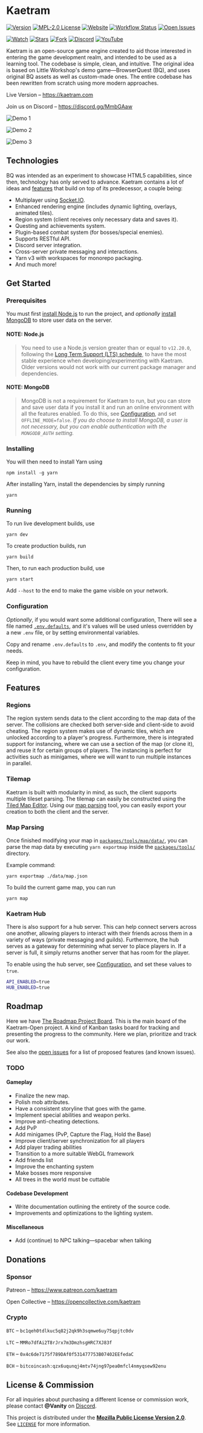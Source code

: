 # Kaetram

[![Version](https://img.shields.io/github/package-json/v/Kaetram/Kaetram-Open)](https://github.com/Kaetram/Kaetram-Open/releases/latest 'Version')
[![MPL-2.0 License](https://img.shields.io/github/license/Kaetram/Kaetram-Open)][license]
[![Website](https://img.shields.io/website?url=https%3A%2F%2Fkaetram.com&style=flat)](https://kaetram.com 'Website')
[![Workflow Status](https://img.shields.io/github/workflow/status/Kaetram/Kaetram-Open/Kaetram-Open%20CI)](https://github.com/Kaetram/Kaetram-Open/actions 'Workflow Status')
[![Open Issues](https://img.shields.io/github/issues/Kaetram/Kaetram-Open)][issues]

[![Watch](https://img.shields.io/github/watchers/Kaetram/Kaetram-Open?style=social&icon=github)](https://github.com/Kaetram/Kaetram-Open/subscription 'Watch')
[![Stars](https://img.shields.io/github/stars/Kaetram/Kaetram-Open?style=social&icon=github)](https://github.com/Kaetram/Kaetram-Open/stargazers 'Stars')
[![Fork](https://img.shields.io/github/forks/Kaetram/Kaetram-Open?style=social&icon=github)](https://github.com/Kaetram/Kaetram-Open/fork 'Fork')
[![Discord](https://img.shields.io/discord/583033499741847574?logo=discord&color=7289da&style=flat)][discord]
[![YouTube](https://img.shields.io/badge/YouTube-white?logo=youtube&logoColor=f00)](https://www.youtube.com/channel/UCBbxPvvBlEsBi3sWiPJA6wQ 'YouTube')

Kaetram is an open-source game engine created to aid those interested in entering the game
development realm, and intended to be used as a learning tool. The codebase is simple, clean, and
intuitive. The original idea is based on Little Workshop's demo game&mdash;BrowserQuest (BQ), and
uses original BQ assets as well as custom-made ones. The entire codebase has been rewritten from
scratch using more modern approaches.

Live Version &ndash; <https://kaetram.com>

Join us on Discord &ndash; <https://discord.gg/MmbGAaw>

![Demo 1](https://i.imgur.com/slnzrZB.png 'Demo 1')

![Demo 2](https://i.imgur.com/jS5d3oq.png 'Demo 2')

![Demo 3](https://i.imgur.com/cZTFqnd.png 'Demo 3')

## Technologies

BQ was intended as an experiment to showcase HTML5 capabilities, since then, technology has only
served to advance. Kaetram contains a lot of ideas and [features](#features) that build on top of
its predecessor, a couple being:

- Multiplayer using [Socket.IO](https://socket.io).
- Enhanced rendering engine (includes dynamic lighting, overlays, animated tiles).
- Region system (client receives only necessary data and saves it).
- Questing and achievements system.
- Plugin-based combat system (for bosses/special enemies).
- Supports RESTful API.
- Discord server integration.
- Cross-server private messaging and interactions.
- Yarn v3 with workspaces for monorepo packaging.
- And much more!

## Get Started

### Prerequisites

You must first [install Node.js](https://nodejs.org/en/download/) to run the project, and
_optionally_ [install MongoDB](https://www.mongodb.com/try/download/community) to store user data on
the server.

#### NOTE: Node.js

> You need to use a Node.js version greater than or equal to `v12.20.0`, following the
> [Long Term Support (LTS) schedule](https://nodejs.org/en/about/releases/), to have the most stable
> experience when developing/experimenting with Kaetram. Older versions would not work with our
> current package manager and dependencies.

#### NOTE: MongoDB

> MongoDB is not a requirement for Kaetram to run, but you can store and save user data if you
> install it and run an online environment with all the features enabled. To do this, see
> [Configuration](#configuration), and set `OFFLINE_MODE=false`.
> _If you do choose to install MongoDB, a user is not necessary, but you can enable authentication
> with the `MONGODB_AUTH` setting._

### Installing

You will then need to install Yarn using

```console
npm install -g yarn
```

After installing Yarn, install the dependencies by simply running

```console
yarn
```

### Running

To run live development builds, use

```console
yarn dev
```

To create production builds, run

```console
yarn build
```

Then, to run each production build, use

```console
yarn start
```

Add `--host` to the end to make the game visible on your network.

### Configuration

_Optionally_, if you would want some additional configuration, There will see a file named
[`.env.defaults`](.env.defaults), and it's values will be used unless overridden by a new `.env`
file, or by setting environmental variables.

Copy and rename `.env.defaults` to `.env`, and modify the contents to fit your needs.

Keep in mind, you have to rebuild the client every time you change your configuration.

## Features

### Regions

The region system sends data to the client according to the map data of the server. The collisions
are checked both server-side and client-side to avoid cheating. The region system makes use of
dynamic tiles, which are unlocked according to a player's progress. Furthermore, there is integrated
support for instancing, where we can use a section of the map (or clone it), and reuse it for
certain groups of players. The instancing is perfect for activities such as minigames, where we will
want to run multiple instances in parallel.

### Tilemap

Kaetram is built with modularity in mind, as such, the client supports multiple tileset parsing. The
tilemap can easily be constructed using the [Tiled Map Editor](https://www.mapeditor.org/). Using
our [map parsing](#map-parsing) tool, you can easily export your creation to both the client and the
server.

### Map Parsing

Once finished modifying your map in [`packages/tools/map/data/`](packages/tools/map/data/), you can
parse the map data by executing `yarn exportmap` inside the [`packages/tools/`](packages/tools/)
directory.

Example command:

```console
yarn exportmap ./data/map.json
```

To build the current game map, you can run

```console
yarn map
```

### Kaetram Hub

There is also support for a hub server. This can help connect servers across one another, allowing
players to interact with their friends across them in a variety of ways (private messaging and
guilds). Furthermore, the hub serves as a gateway for determining what server to place players in.
If a server is full, it simply returns another server that has room for the player.

To enable using the hub server, see [Configuration](#configuration), and set these values to `true`.

```sh
API_ENABLED=true
HUB_ENABLED=true
```

## Roadmap

Here we have [The Roadmap Project Board](https://github.com/Kaetram/Kaetram-Open/projects/1). This
is the main board of the Kaetram-Open project. A kind of Kanban tasks board for tracking and
presenting the progress to the community. Here we plan, prioritize and track our work.

See also the [open issues][issues] for a list of proposed features (and known issues).

### TODO

#### Gameplay

- Finalize the new map.
- Polish mob attributes.
- Have a consistent storyline that goes with the game.
- Implement special abilities and weapon perks.
- Improve anti-cheating detections.
- Add PvP
- Add minigames (PvP, Capture the Flag, Hold the Base)
- Improve client/server synchronization for all players
- Add player trading abilities
- Transition to a more suitable WebGL framework
- Add friends list
- Improve the enchanting system
- Make bosses more responsive
- All trees in the world must be cuttable

#### Codebase Development

- Write documentation outlining the entirety of the source code.
- Improvements and optimizations to the lighting system.

#### Miscellaneous

- Add (continue) to NPC talking&mdash;spacebar when talking

## Donations

### Sponsor

Patreon &ndash; <https://www.patreon.com/kaetram>

Open Collective &ndash; <https://opencollective.com/kaetram>

### Crypto

`BTC` &ndash; `bc1qeh0tdlkuc5q82j2qk9h3sqmwe6uy75qpjtc0dv`

`LTC` &ndash; `MMRo7dfAi2T8rJrx7m3DmzhsgHRC7XJ83f`

`ETH` &ndash; `0x4c6de7175f789DAf0f531477753B07402EEfedaC`

`BCH` &ndash; `bitcoincash:qzx6uqunqj4mtv74jng97pea0mfcl4nmyqsew92enu`

## License & Commission

For all inquiries about purchasing a different license or commission work, please contact
**@Vanity** on [Discord][discord].

This project is distributed under the
**[Mozilla Public License Version 2.0](https://choosealicense.com/licenses/mpl-2.0/)**. See
[`LICENSE`][license] for more information.

[license]: LICENSE 'Project License'
[issues]: https://github.com/Kaetram/Kaetram-Open/issues 'Open Issues'
[discord]: https://discord.gg/MmbGAaw 'Join Discord'
